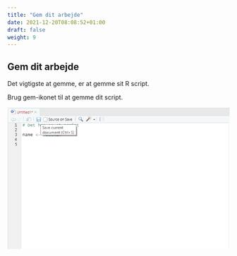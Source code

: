 ```yaml
---
title: "Gem dit arbejde"
date: 2021-12-20T08:08:52+01:00
draft: false
weight: 9
---
```


## Gem dit arbejde 

Det vigtigste at gemme, er at gemme sit R script.

Brug gem-ikonet til at gemme dit script.

![save](/save-script.png)